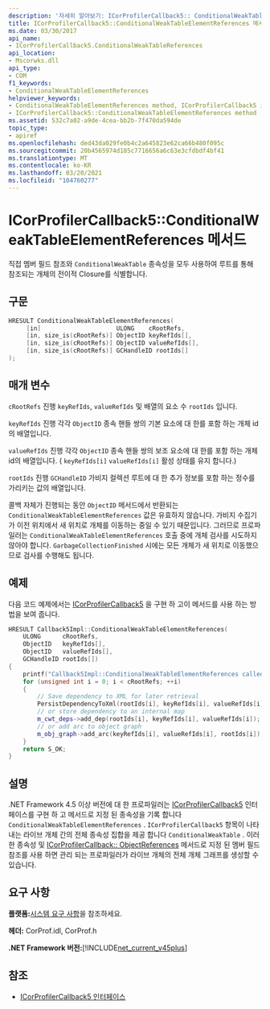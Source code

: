 ```yaml
---
description: '자세히 알아보기: ICorProfilerCallback5:: ConditionalWeakTableElementReferences 메서드'
title: ICorProfilerCallback5::ConditionalWeakTableElementReferences 메서드
ms.date: 03/30/2017
api_name:
- ICorProfilerCallback5.ConditionalWeakTableReferences
api_location:
- Mscorwks.dll
api_type:
- COM
f1_keywords:
- ConditionalWeakTableElementReferences
helpviewer_keywords:
- ConditionalWeakTableElementReferences method, ICorProfilerCallback5 interface [.NET Framework profiling]
- ICorProfilerCallback5::ConditionalWeakTableElementReferences method [.NET Framework profiling]
ms.assetid: 532c7a02-a9de-4cea-bb2b-7f470da594de
topic_type:
- apiref
ms.openlocfilehash: ded43da029fe0b4c2a645823e62ca66b480f095c
ms.sourcegitcommit: 20b4565974d185c7716656a6c63e3cfdbdf4bf41
ms.translationtype: MT
ms.contentlocale: ko-KR
ms.lasthandoff: 03/20/2021
ms.locfileid: "104760277"
---
```

# <a name="icorprofilercallback5conditionalweaktableelementreferences-method"></a>ICorProfilerCallback5::ConditionalWeakTableElementReferences 메서드

직접 멤버 필드 참조와 `ConditionalWeakTable` 종속성을 모두 사용하여 루트를 통해 참조되는 개체의 전이적 Closure를 식별합니다.

## <a name="syntax"></a>구문

```cpp
HRESULT ConditionalWeakTableElementReferences(
     [in]                     ULONG    cRootRefs,
     [in, size_is(cRootRefs)] ObjectID keyRefIds[],
     [in, size_is(cRootRefs)] ObjectID valueRefIds[],
     [in, size_is(cRootRefs)] GCHandleID rootIds[]
);
```

## <a name="parameters"></a>매개 변수

`cRootRefs` 진행 `keyRefIds`, `valueRefIds` 및 배열의 요소 수 `rootIds` 입니다.

`keyRefIds` 진행 각각 `ObjectID` 종속 핸들 쌍의 기본 요소에 대 한를 포함 하는 개체 id의 배열입니다.

`valueRefIds` 진행 각각 `ObjectID` 종속 핸들 쌍의 보조 요소에 대 한를 포함 하는 개체 id의 배열입니다. ( `keyRefIds[i]` `valueRefIds[i]` 활성 상태를 유지 합니다.)

`rootIds` 진행 `GCHandleID` 가비지 컬렉션 루트에 대 한 추가 정보를 포함 하는 정수를 가리키는 값의 배열입니다.

콜백 자체가 진행되는 동안 `ObjectID` 메서드에서 반환되는 `ConditionalWeakTableElementReferences` 값은 유효하지 않습니다. 가비지 수집기가 이전 위치에서 새 위치로 개체를 이동하는 중일 수 있기 때문입니다. 그러므로 프로파일러는 `ConditionalWeakTableElementReferences` 호출 중에 개체 검사를 시도하지 않아야 합니다. `GarbageCollectionFinished` 시에는 모든 개체가 새 위치로 이동했으므로 검사를 수행해도 됩니다.

## <a name="example"></a>예제

다음 코드 예제에서는 [ICorProfilerCallback5](icorprofilercallback5-interface.md) 을 구현 하 고이 메서드를 사용 하는 방법을 보여 줍니다.

```cpp
HRESULT Callback5Impl::ConditionalWeakTableElementReferences(
    ULONG      cRootRefs,
    ObjectID   keyRefIds[],
    ObjectID   valueRefIds[],
    GCHandleID rootIds[])
{
    printf("Callback5Impl::ConditionalWeakTableElementReferences called\n");
    for (unsigned int i = 0; i < cRootRefs; ++i)
    {
        // Save dependency to XML for later retrieval
        PersistDependencyToXml(rootIds[i], keyRefIds[i], valueRefIds[i]);
        // or store dependency to an internal map
        m_cwt_deps->add_dep(rootIds[i], keyRefIds[i], valueRefIds[i]);
        // or add arc to object graph
        m_obj_graph->add_arc(keyRefIds[i], valueRefIds[i], rootIds[i]);
    }
    return S_OK;
}
```

## <a name="remarks"></a>설명

.NET Framework 4.5 이상 버전에 대 한 프로파일러는 [ICorProfilerCallback5](icorprofilercallback5-interface.md) 인터페이스를 구현 하 고 메서드로 지정 된 종속성을 기록 합니다 `ConditionalWeakTableElementReferences` . `ICorProfilerCallback5` 항목이 나타내는 라이브 개체 간의 전체 종속성 집합을 제공 합니다 `ConditionalWeakTable` . 이러한 종속성 및 [ICorProfilerCallback:: ObjectReferences](icorprofilercallback-objectreferences-method.md) 메서드로 지정 된 멤버 필드 참조를 사용 하면 관리 되는 프로파일러가 라이브 개체의 전체 개체 그래프를 생성할 수 있습니다.

## <a name="requirements"></a>요구 사항

**플랫폼:**[시스템 요구 사항](../../get-started/system-requirements.md)을 참조하세요.

**헤더:** CorProf.idl, CorProf.h

**.NET Framework 버전:**[!INCLUDE[net_current_v45plus](../../../../includes/net-current-v45plus-md.md)]

## <a name="see-also"></a>참조

- [ICorProfilerCallback5 인터페이스](icorprofilercallback5-interface.md)
